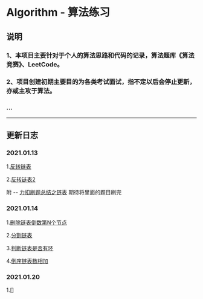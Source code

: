# Algorithm - 算法练习
## 说明
### 1、本项目主要针对于个人的算法思路和代码的记录，算法题库《算法竞赛》、LeetCode。
### 2、项目创建初期主要目的为各类考试面试，指不定以后会停止更新，亦或主攻于算法。
### ...
***
## 更新日志
### 2021.01.13
1.[反转链表](https://github.com/CongoRed/MyAlgorithm/blob/master/ReverseList.h)

2.[反转链表2](https://github.com/CongoRed/MyAlgorithm/blob/master/ReverseBetween.h)

附 -- [力扣刷题总结之链表](https://leetcode-cn.com/circle/article/YGr54o/) 期待将里面的题目刷完
### 2021.01.14
1.[删除链表倒数第N个节点](https://github.com/CongoRed/MyAlgorithm/blob/master/RemoveNthFromEnd.h)

2.[分割链表](https://github.com/CongoRed/MyAlgorithm/blob/master/Partition.h)

3.[判断链表是否有环](https://github.com/CongoRed/MyAlgorithm/blob/master/HasCycle.h)

4.[倒序链表数相加](https://github.com/CongoRed/MyAlgorithm/blob/master/AddTwoNumbers.h)
### 2021.01.20
1.[]
